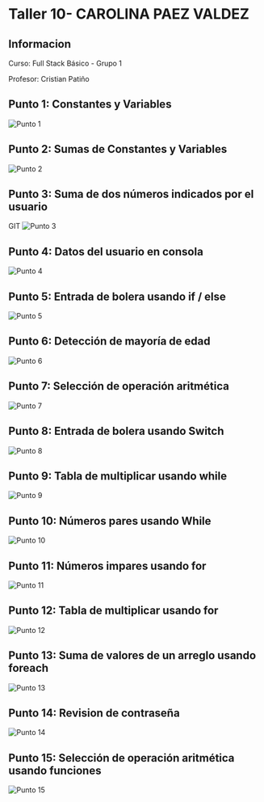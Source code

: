 <h1>Taller 10- CAROLINA PAEZ VALDEZ </h1>
<h2>Informacion</h2>
<p>Curso: Full Stack Básico - Grupo 1 </p>
<p>Profesor: Cristian Patiño </p>

<h2>Punto 1: Constantes y Variables</h2>
<img  src="./public/images/punto-1.png" alt="Punto 1">
 
<h2>Punto 2: Sumas de Constantes y Variables</h2>
<img  src="./public/images/punto-2.png" alt="Punto 2">
 
<h2>Punto 3: Suma de dos números indicados por el usuario</h2>GIT
<img  src="./public/images/punto-3.png" alt="Punto 3">

<h2>Punto 4: Datos del usuario en consola</h2>
<img  src="./public/images/punto-4.png" alt="Punto 4">
 
<h2>Punto 5: Entrada de bolera usando if / else</h2>
<img  src="./public/images/punto-5.png" alt="Punto 5">
 
<h2>Punto 6: Detección de mayoría de edad</h2>
<img  src="./public/images/punto-6.png" alt="Punto 6">
 
<h2>Punto 7: Selección de operación aritmética</h2>
<img  src="./public/images/punto-7.png" alt="Punto 7">
 
<h2>Punto 8: Entrada de bolera usando Switch</h2>
<img  src="./public/images/punto-8.png" alt="Punto 8">

<h2>Punto 9: Tabla de multiplicar usando while</h2>
<img  src="./public/images/punto-9.png" alt="Punto 9">
 
<h2>Punto 10: Números pares usando While</h2>
<img  src="./public/images/punto-10.png" alt="Punto 10">
 
<h2>Punto 11: Números impares usando for</h2>
<img  src="./public/images/punto-11.png" alt="Punto 11">

<h2>Punto 12: Tabla de multiplicar usando for</h2>
<img  src="./public/images/punto-12.png" alt="Punto 12">

<h2>Punto 13: Suma de valores de un arreglo usando foreach</h2>
<img  src="./public/images/punto-13.png" alt="Punto 13">
 
<h2>Punto 14: Revision de contraseña</h2>
 <img  src="./public/images/punto-14.png" alt="Punto 14">

<h2>Punto 15: Selección de operación aritmética usando funciones</h2>
<img  src="./public/images/punto-15.png" alt="Punto 15">